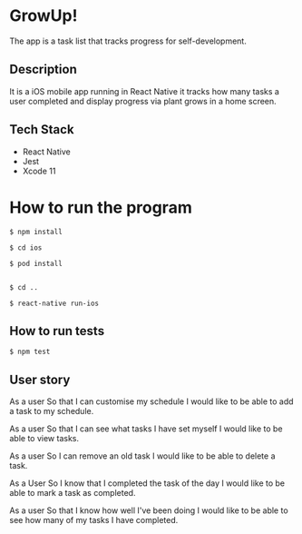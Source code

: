 # GrowUp!
 The app is a task list that tracks progress for self-development.

## Description
It is a iOS mobile app running in React Native it tracks how many tasks a user completed and display progress via plant grows in a home screen.

## Tech Stack
* React Native
* Jest
* Xcode 11


# How to run the program
```
$ npm install

$ cd ios

$ pod install


$ cd ..

$ react-native run-ios
```

## How to run tests
```
$ npm test

```

## User story

  As a user
  So that I can customise my schedule
  I would like to be able to add a task to my schedule.


  As a user
  So that I can see what tasks I have set myself
  I would like to be able to view tasks.


  As a user
  So I can remove an old task
  I would like to be able to delete a task.


  As a User
  So I know that I completed the task of the day
  I would like to be able to mark a task as completed.
  

  As a user
  So that I know how well I've been doing
  I would like to be able to see how many of my tasks I have completed.
